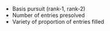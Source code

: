- Basis pursuit (rank-1, rank-2)
- Number of entries presolved
- Variety of proportion of entries filled